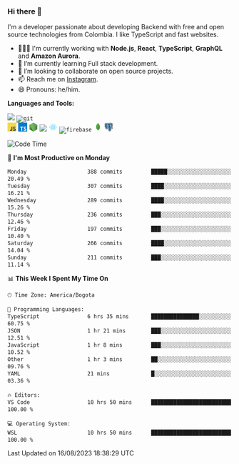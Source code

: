 ### Hi there 👋

I'm a developer passionate about developing Backend with free and open source technologies from Colombia. I like TypeScript and fast websites.

- 👨🏽‍💻 I'm currently working with **Node.js**, **React**, **TypeScript**, **GraphQL** and **Amazon Aurora**.
- 🌱 I’m currently learning Full stack development.
- 🚀 I’m looking to collaborate on open source projects.
- 📫   Reach me on [Instagram](https://instagram.com/nexckycort).
- 😄  Pronouns: he/him.

**Languages and Tools:**  

<code><img height="20"  src="https://upload.wikimedia.org/wikipedia/commons/2/2d/Visual_Studio_Code_1.18_icon.svg"></code>
<code><img src="https://www.vectorlogo.zone/logos/git-scm/git-scm-icon.svg" alt="git" height="20"/> </code>
<code><img height="20" src="https://raw.githubusercontent.com/github/explore/80688e429a7d4ef2fca1e82350fe8e3517d3494d/topics/javascript/javascript.png"></code>
<code><img height="20" src="https://raw.githubusercontent.com/github/explore/80688e429a7d4ef2fca1e82350fe8e3517d3494d/topics/typescript/typescript.png"></code>
<code><img height="20" src="https://raw.githubusercontent.com/github/explore/80688e429a7d4ef2fca1e82350fe8e3517d3494d/topics/nodejs/nodejs.png"></code>
<code><img height="20" src="https://deno.land/logo.svg"></code>
<code><img height="20" src="https://raw.githubusercontent.com/github/explore/80688e429a7d4ef2fca1e82350fe8e3517d3494d/topics/react/react.png"></code>
<code><img src="https://www.vectorlogo.zone/logos/firebase/firebase-icon.svg" alt="firebase"  height="20"/></code>
<code><img src="https://raw.githubusercontent.com/devicons/devicon/master/icons/mongodb/mongodb-original.svg"  height="20"/></code>
<code><img src="https://raw.githubusercontent.com/devicons/devicon/master/icons/postgresql/postgresql-original.svg" height="20"/></code>

<!--START_SECTION:waka-->
![Code Time](http://img.shields.io/badge/Code%20Time-3%2C441%20hrs%2022%20mins-blue)

📅 **I'm Most Productive on Monday** 

```text
Monday                   388 commits         █████░░░░░░░░░░░░░░░░░░░░   20.49 % 
Tuesday                  307 commits         ████░░░░░░░░░░░░░░░░░░░░░   16.21 % 
Wednesday                289 commits         ████░░░░░░░░░░░░░░░░░░░░░   15.26 % 
Thursday                 236 commits         ███░░░░░░░░░░░░░░░░░░░░░░   12.46 % 
Friday                   197 commits         ███░░░░░░░░░░░░░░░░░░░░░░   10.40 % 
Saturday                 266 commits         ████░░░░░░░░░░░░░░░░░░░░░   14.04 % 
Sunday                   211 commits         ███░░░░░░░░░░░░░░░░░░░░░░   11.14 % 
```


📊 **This Week I Spent My Time On** 

```text
🕑︎ Time Zone: America/Bogota

💬 Programming Languages: 
TypeScript               6 hrs 35 mins       ███████████████░░░░░░░░░░   60.75 % 
JSON                     1 hr 21 mins        ███░░░░░░░░░░░░░░░░░░░░░░   12.51 % 
JavaScript               1 hr 8 mins         ███░░░░░░░░░░░░░░░░░░░░░░   10.52 % 
Other                    1 hr 3 mins         ██░░░░░░░░░░░░░░░░░░░░░░░   09.76 % 
YAML                     21 mins             █░░░░░░░░░░░░░░░░░░░░░░░░   03.36 % 

🔥 Editors: 
VS Code                  10 hrs 50 mins      █████████████████████████   100.00 % 

💻 Operating System: 
WSL                      10 hrs 50 mins      █████████████████████████   100.00 % 
```


 Last Updated on 16/08/2023 18:38:29 UTC
<!--END_SECTION:waka-->

